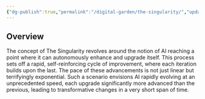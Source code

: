 ```yaml
---
{"dg-publish":true,"permalink":"/digital-garden/the-singularity/","updated":"2023-12-06T16:51:11.000-07:00"}
---
```


## Overview
The concept of The Singularity revolves around the notion of AI reaching a point where it can autonomously enhance and upgrade itself. This process sets off a rapid, self-reinforcing cycle of improvement, where each iteration builds upon the last. The pace of these advancements is not just linear but terrifyingly exponential. Such a scenario envisions AI rapidly evolving at an unprecedented speed, each upgrade significantly more advanced than the previous, leading to transformative changes in a very short span of time.